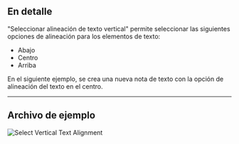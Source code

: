 ## En detalle
"Seleccionar alineación de texto vertical" permite seleccionar las siguientes opciones de alineación para los elementos de texto:
- Abajo
- Centro
- Arriba

En el siguiente ejemplo, se crea una nueva nota de texto con la opción de alineación del texto en el centro.
___
## Archivo de ejemplo

![Select Vertical Text Alignment](./DSRevitNodesUI.VerticalAlignment_img.jpg)
